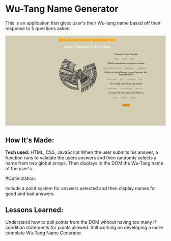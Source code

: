 # Wu-Tang Name Generator
This is an application that gives user's their Wu-tang name based off their response to 5 questions asked.


![alt tag](image/wutang.png)

## How It's Made:

**Tech used:** HTML, CSS, JavaScript
When the user submits his answer, a function runs to validate the users answers and then randomly selects a name from two global arrays. Then displays in the DOM the Wu-Tang name of the user's.

#Optimization:

Include a point system for answers selected and then display names for good and bad answers.

## Lessons Learned:

Understand how to pull points from the DOM without having too many if condition statements for points allowed. Still working on developing a more complete Wu-Tang Name Generator.
